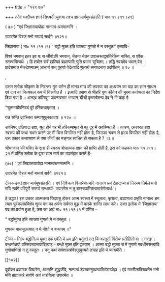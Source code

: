 +++
title = "१२९ ७०"

+++
तदेवं भक्तैधव ज्ञानं सिध्यतीत्युक्त्वा तश्च ज्ञानमार्गमुपसंहरति ( भा० ११।११।२१) 

( ७० ) "एवं जिज्ञासयापोह्य नानात्व-भ्रममात्मनि । 

उपारमेत विरजं मनो मय्ययं सर्व्वगे ॥१२१॥ 

जिज्ञासया ( भा० ११।११।१) " बद्धो मुक्त इति व्याख्या गुणतो मे न वस्तुतः" इत्यादि- 

विश्वं भगवान् इतर इव यः स जीवोऽपि भगवान्, चेतना चेतन प्रपञ्चस्तद्वयतिरेकेण नास्ति, स एवैक स्तत्त्वमित्यर्थः । हि शब्देन सर्वं खल्विदं ब्रह्मत्यादि श्रुति प्रमाणं सूचितम् । तद्धि स्वयमेव भवान् वेद । प्रादेशमात्र मेकदेशमात्रम् आचार्य वान् पुरुषो वेदेत्यादि श्रुत्यर्थ सम्पादनाय प्रदर्शितम् ॥ २० ॥ 

, 

उत्तम श्लोक श्रीकृष्ण के निरन्तर गुण वर्णन ही मानव मात्र की तपस्या का अध्ययन का यज्ञ का ज्ञान साधन एवं दान का नित्यफल रूप में निरूपित है । इत्यादि प्रमाण से श्रीहरि गुण कीर्तन की मुख्य कर्त्तव्यता का निर्देश दिया गया है । अतएव कलियुग पावनावतार भगवान् श्रीश्री कृष्णचैतन्य देव ने भी कहा है- 

"श्रुतमप्यौपनिषदं दूरे हरिकथामृतात् । 

यन्न सन्ति द्रवच्चित्त कम्पाश्रुपुलकादयः ॥ १२० ॥ 

उपनिषद् प्रतिपाद्य ब्रह्म, श्रुत होने पर भी हरिकथामृत से बहु दूर में अवस्थित हैं । कारण, अनवरत ब्रह्म स्वरूप की कथा श्रवण करने पर भी चित्त विगलित नहीं होता है, जिसका श्रवण से हृदय विगलित नहीं होता है, उस प्रकार कथाश्रवण से क्या जीवों का मङ्गल साधित हो सकता है ? ॥६॥ 

श्रीभगवान् की भक्ति के द्वारा ही स्वरूप बोधात्मक ज्ञान की प्राप्ति होती है, इस को कहकर भा० ११।११।२१ में वर्णित श्लोक के द्वारा ज्ञान मार्ग का उपसंहार करते हैं- 

(७०) “ एवं जिज्ञासयापोह्य नानात्वभ्रममात्मनि । 

उपारमेत विरजं मनो मय्ययं सर्वगे ॥१२१॥ 

टीका-उक्तं ज्ञान मार्गमुपसंहरति । एवं निश्चित्य विचारेणात्मनि नानात्व भ्रमं देहाद्यध्यासं निरस्य निर्मलं मनो मयि सर्वगे परिपूर्णे समर्प्य सन्धार्य्य- उपारमेत न तु शास्त्रपाण्डित्यमात्रेणेत्यर्थः । 

हे उद्धव ! इस प्रकार आत्मतत्त्व जिज्ञासु होकर आत्म स्वरूप में स्थूलत्व, कृशत्व, ब्राह्मणत्व प्रभृति नानात्व भ्रम त्याग पूर्वकलयविक्षेप शून्य मन का अर्पण सर्वगत मुझ में करके शान्ति लाभ करे। उक्त इलोक में 'जिज्ञासया' पद का प्रयोग हुआ है, उस का अर्थ भा० ११।११।१ में वर्णित - 

" बद्धोमुक्त इति व्याख्या गुणतो मे न वस्तुतः । 

गुणस्य मायामूलत्वात् न मे मोक्षो न बन्धनम् ॥" 

टीका - नित्य बद्धोनित्य मुक्त एक एवेति मे भ्रम इति यदुक्तं तत् किं वस्तुतो विरोधः प्रतीतितो वा । नाद्यः । बन्धमोक्षयो वस्तिवत्वाभावादित्याह - बन्धो मुक्त इति द्वाभ्याम् । आत्मा बद्धो मुक्ता च मे गुणतो मदधीनसत्त्वादि गुणोपाधितो न तु वस्तुतः । ननु कथं सर्वशास्त्रविरुद्धमुच्यते तत्राह इति मे व्याख्येति । 

[[१०२]] 



पूर्वोक्त प्रकारक विचारेण, आत्मनि शुद्धजीवे, नानात्वं देवत्वमनुष्यत्वादिभेदमपोह्य । एवं मल्लीलादिश्रवणेन मनो मयि ब्रह्माकारे सर्व्वगे अयं धारयित्वा उपारमेत ॥ 
